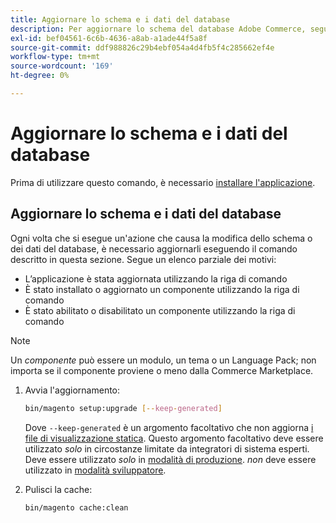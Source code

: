 ```yaml
---
title: Aggiornare lo schema e i dati del database
description: Per aggiornare lo schema del database Adobe Commerce, segui la procedura riportata di seguito.
exl-id: bef04561-6c6b-4636-a8ab-a1ade44f5a8f
source-git-commit: ddf988826c29b4ebf054a4d4fb5f4c285662ef4e
workflow-type: tm+mt
source-wordcount: '169'
ht-degree: 0%

---
```


# Aggiornare lo schema e i dati del database

Prima di utilizzare questo comando, è necessario [installare l&#39;applicazione](../advanced.md).

## Aggiornare lo schema e i dati del database

Ogni volta che si esegue un&#39;azione che causa la modifica dello schema o dei dati del database, è necessario aggiornarli eseguendo il comando descritto in questa sezione. Segue un elenco parziale dei motivi:

* L’applicazione è stata aggiornata utilizzando la riga di comando
* È stato installato o aggiornato un componente utilizzando la riga di comando
* È stato abilitato o disabilitato un componente utilizzando la riga di comando

>[!NOTE]
>
>Un *componente* può essere un modulo, un tema o un Language Pack; non importa se il componente proviene o meno dalla Commerce Marketplace.

1. Avvia l&#39;aggiornamento:

   ```bash
   bin/magento setup:upgrade [--keep-generated]
   ```

   Dove `--keep-generated` è un argomento facoltativo che non aggiorna [i file di visualizzazione statica](../../configuration/cli/static-view-file-deployment.md). Questo argomento facoltativo deve essere utilizzato *solo* in circostanze limitate da integratori di sistema esperti. Deve essere utilizzato *solo* in [modalità di produzione](../../configuration/bootstrap/application-modes.md#production-mode). *non* deve essere utilizzato in [modalità sviluppatore](../../configuration/bootstrap/application-modes.md#developer-mode).

1. Pulisci la cache:

   ```bash
   bin/magento cache:clean
   ```

